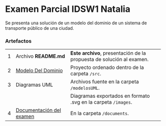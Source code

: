 # Examen Parcial IDSW1 Natalia

Se presenta una solución de un modelo del dominio de un sistema de transporte público de una ciudad.


### Artefactos

||||
|-|-|-|
|1|Archivo **README.md**|**Este archivo**, presentación de la propuesta de solución al examen.|
|2|[Modelo Del Dominio](/src/README.md)|Proyecto ordenado dentro de la carpeta `/src`. | 
|3|Diagramas UML|Archivos fuente en la carpeta `/modelosUML`.|
| ||Diagramas exportados en formato .svg en la carpeta `/images`. |
|4|[Documentación del examen](/documents/README.md)|En la carpeta `/documents`.|
